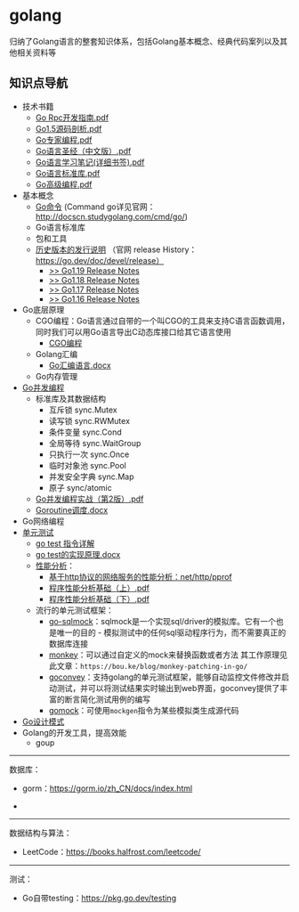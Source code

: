 # golang
归纳了Golang语言的整套知识体系，包括Golang基本概念、经典代码案列以及其他相关资料等



## 知识点导航

- 技术书籍
  - [Go Rpc开发指南.pdf](技术书籍/Go%20Rpc开发指南.pdf)
  - [Go1.5源码剖析.pdf](技术书籍/Go1.5源码剖析.pdf)
  - [Go专家编程.pdf](技术书籍/Go专家编程.pdf)
  - [Go语言圣经（中文版）.pdf](技术书籍/Go语言圣经（中文版）.pdf)
  - [Go语言学习笔记(详细书签).pdf](技术书籍/Go语言学习笔记（详细书签）.pdf)
  - [Go语言标准库.pdf](技术书籍/Go语言标准库.pdf)
  - [Go高级编程.pdf](技术书籍/Go高级编程.pdf)
- 基本概念
  - [Go命令](基本概念/Go命令/README.md) (Command go详见官网： http://docscn.studygolang.com/cmd/go/)
  - Go语言标准库
  - 包和工具
  - [历史版本的发行说明](基本概念/历史版本的发行说明/README.md) （官网 release History：https://go.dev/doc/devel/release）
    - [>> Go1.19 Release Notes](https://go.dev/doc/go1.19)
    - [>> Go1.18 Release Notes](https://go.dev/doc/go1.18)
    - [>> Go1.17 Release Notes](https://go.dev/doc/go1.17)
    - [>> Go1.16 Release Notes](https://go.dev/doc/go1.16)
- Go底层原理
  - CGO编程：Go语言通过自带的一个叫CGO的工具来支持C语言函数调用，同时我们可以用Go语言导出C动态库接口给其它语言使用
    - [CGO编程](Go底层原理/CGO编程/CGO编程.docx)
  - Golang汇编
    - [Go汇编语言.docx](Go底层原理/Golang汇编/Go汇编语言.docx)
  - Go内存管理
- [Go并发编程](Go并发编程/README.md)
  - 标准库及其数据结构
    - 互斥锁 sync.Mutex
    - 读写锁 sync.RWMutex
    - 条件变量 sync.Cond
    - 全局等待 sync.WaitGroup
    - 只执行一次 sync.Once
    - 临时对象池 sync.Pool
    - 并发安全字典 sync.Map
    - 原子 sync/atomic
  - [Go并发编程实战（第2版）.pdf](Go并发编程/Go并发编程实战（第2版）.pdf)
  - [Goroutine调度.docx](Go并发编程/Goroutine调度.docx)
- Go网络编程
- [单元测试](./单元测试/README.md)
  - [go test 指令详解](./单元测试/go%20test%20指令详解.md)
  - [go test的实现原理.docx](./单元测试/go%20test实现原理.docx)
  - [性能分析](./单元测试/性能分析/README.md)：
    - [基于http协议的网络服务的性能分析：net/http/pprof](./单元测试/性能分析/基于http协议的网络服务的性能分析.md)
    - [程序性能分析基础（上）.pdf](./单元测试/性能分析/程序性能分析基础（上）.pdf)
    - [程序性能分析基础（下）.pdf](./单元测试/性能分析/程序性能分析基础（下）.pdf)
  - 流行的单元测试框架：
    - [go-sqlmock](https://github.com/DATA-DOG/go-sqlmock)：sqlmock是一个实现sql/driver的模拟库。它有一个也是唯一的目的 - 模拟测试中的任何sql驱动程序行为，而不需要真正的数据库连接
    - [monkey](https://github.com/bouk/monkey)：可以通过自定义的mock来替换函数或者方法
      其工作原理见此文章：`https://bou.ke/blog/monkey-patching-in-go/`
    - [goconvey](https://github.com/smartystreets/goconvey/wiki/Documentation)：支持golang的单元测试框架，能够自动监控文件修改并启动测试，并可以将测试结果实时输出到web界面，goconvey提供了丰富的断言简化测试用例的编写
    - [gomock](https://github.com/golang/mock)：可使用`mockgen`指令为某些模拟类生成源代码
- [Go设计模式](设计模式/README.md)
- Golang的开发工具，提高效能
  - goup






-------------------
数据库：

- gorm：https://gorm.io/zh_CN/docs/index.html

- 
-------------------
数据结构与算法：

- LeetCode：https://books.halfrost.com/leetcode/

-------------------
测试：

- Go自带testing：https://pkg.go.dev/testing





